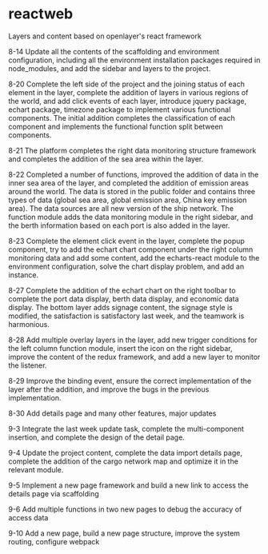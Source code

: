 # reactweb
Layers and content based on openlayer's react framework

8-14 Update all the contents of the scaffolding and environment configuration, including all the environment installation packages required in node_modules, and add the sidebar and layers to the project.

8-20 Complete the left side of the project and the joining status of each element in the layer, complete the addition of layers in various regions of the world, and add click events of each layer, introduce jquery package, echart package, timezone package to implement various functional components. The initial addition completes the classification of each component and implements the functional function split between components.

8-21 The platform completes the right data monitoring structure framework and completes the addition of the sea area within the layer.

8-22 Completed a number of functions, improved the addition of data in the inner sea area of ​​the layer, and completed the addition of emission areas around the world. The data is stored in the public folder and contains three types of data (global sea area, global emission area, China key emission area). The data sources are all new version of the ship network. The function module adds the data monitoring module in the right sidebar, and the berth information based on each port is also added in the layer.

8-23 Complete the element click event in the layer, complete the popup component, try to add the echart chart component under the right column monitoring data and add some content, add the echarts-react module to the environment configuration, solve the chart display problem, and add an instance.

8-27 Complete the addition of the echart chart on the right toolbar to complete the port data display, berth data display, and economic data display. The bottom layer adds signage content, the signage style is modified, the satisfaction is satisfactory last week, and the teamwork is harmonious.

8-28 Add multiple overlay layers in the layer, add new trigger conditions for the left column function module, insert the icon on the right sidebar, improve the content of the redux framework, and add a new layer to monitor the listener.

8-29 Improve the binding event, ensure the correct implementation of the layer after the addition, and improve the bugs in the previous implementation.

8-30 Add details page and many other features, major updates

9-3 Integrate the last week update task, complete the multi-component insertion, and complete the design of the detail page.

9-4 Update the project content, complete the data import details page, complete the addition of the cargo network map and optimize it in the relevant module.

9-5 Implement a new page framework and build a new link to access the details page via scaffolding

9-6 Add multiple functions in two new pages to debug the accuracy of access data

9-10 Add a new page, build a new page structure, improve the system routing, configure webpack
